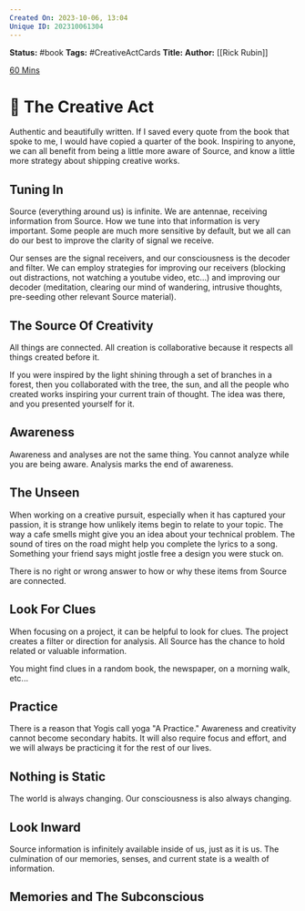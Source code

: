 ```yaml
---
Created On: 2023-10-06, 13:04
Unique ID: 202310061304
---
```

**Status:** #book
**Tags:** #CreativeActCards
**Title:** 
**Author:** [[Rick Rubin]]

[60 Mins](https://www.youtube.com/watch?v=EUbUn9FnrME&ab_channel=60Minutes)
# 🧘 The Creative Act

Authentic and beautifully written. If I saved every quote from the book that spoke to me, I would have copied a quarter of the book. Inspiring to anyone, we can all benefit from being a little more aware of Source, and know a little more strategy about shipping creative works. 


## Tuning In
Source (everything around us) is infinite. We are antennae, receiving information from Source. How we tune into that information is very important. Some people are much more sensitive by default, but we all can do our best to improve the clarity of signal we receive. 

Our senses are the signal receivers, and our consciousness is the decoder and filter. We can employ strategies for improving our receivers (blocking out distractions, not watching a youtube video, etc...) and improving our decoder (meditation, clearing our mind of wandering, intrusive thoughts, pre-seeding other relevant Source material). 

## The Source Of Creativity 
All things are connected. All creation is collaborative because it respects all things created before it. 

If you were inspired by the light shining through a set of branches in a forest, then you collaborated with the tree, the sun, and all the people who created works inspiring your current train of thought. The idea was there, and you presented yourself for it.

## Awareness
Awareness and analyses are not the same thing. You cannot analyze while you are being aware. Analysis marks the end of awareness. 

## The Unseen

When working on a creative pursuit, especially when it has captured your passion, it is strange how unlikely items begin to relate to your topic. The way a cafe smells might give you an idea about your technical problem. The sound of tires on the road might help you complete the lyrics to a song. Something your friend says might jostle free a design you were stuck on. 

There is no right or wrong answer to how or why these items from Source are connected. 

## Look For Clues
When focusing on a project, it can be helpful to look for clues. The project creates a filter or direction for analysis. All Source has the chance to hold related or valuable information. 

You might find clues in a random book, the newspaper, on a morning walk, etc...

## Practice

There is a reason that Yogis call yoga "A Practice." Awareness and creativity cannot become secondary habits. It will also require focus and effort, and we will always be practicing it for the rest of our lives. 

## Nothing is Static
The world is always changing. Our consciousness is also always changing. 

## Look Inward
Source information is infinitely available inside of us, just as it is us. The culmination of our memories, senses, and current state is a wealth of information. 

## Memories and The Subconscious 
